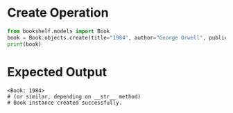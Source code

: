 # Create Operation

```python
from bookshelf.models import Book
book = Book.objects.create(title="1984", author="George Orwell", publication_year=1949)
print(book)
```

# Expected Output
```
<Book: 1984>
# (or similar, depending on __str__ method)
# Book instance created successfully.
```
